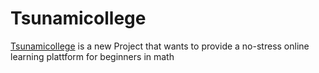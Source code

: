 # Tsunamicollege

[Tsunamicollege](www.tsunamicollege.com) is a new Project that wants to provide a no-stress online learning plattform for beginners in math
